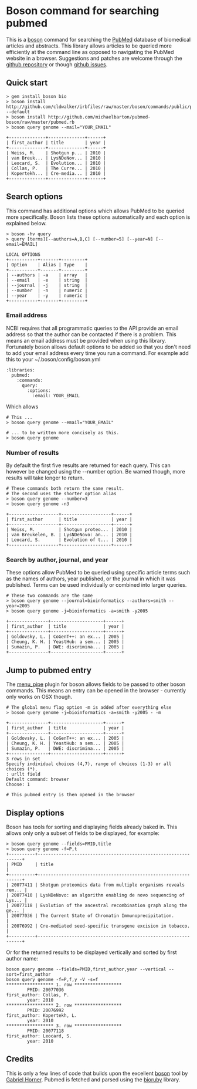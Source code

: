 # Boson command for searching pubmed

This is a [boson][] command for searching the [PubMed][] database of biomedical articles and abstracts. This library allows articles to be queried more efficiently at the command line as opposed to navigating the PubMed website in a browser. Suggestions and patches are welcome through the [github repository][] or though [github issues][].

## Quick start

    > gem install boson bio
    > boson install http://github.com/cldwalker/irbfiles/raw/master/boson/commands/public/plugins/menu_pipe.rb --default
    > boson install http://github.com/michaelbarton/pubmed-boson/raw/master/pubmed.rb
    > boson query genome --mail="YOUR_EMAIL"

    +--------------+--------------+------+
    | first_author | title        | year |
    +--------------+--------------+------+
    | Weiss, M.    | Shotgun p... | 2010 |
    | van Breuk... | LysNDeNov... | 2010 |
    | Leocard, S.  | Evolution... | 2010 |
    | Collas, P.   | The Curre... | 2010 |
    | Kopertekh... | Cre-media... | 2010 |
    +--------------+--------------+------+

## Search options

This command has additional options which allows PubMed to be queried more specifically. Boson lists these options automatically and each option is explained below.

    > boson -hv query
    > query [terms][--authors=A,B,C] [--number=5] [--year=N] [--email=EMAIL]

    LOCAL OPTIONS
    +-----------+-------+---------+
    | Option    | Alias | Type    |
    +-----------+-------+---------+
    | --authors | -a    | array   |
    | --email   | -e    | string  |
    | --journal | -j    | string  |
    | --number  | -n    | numeric |
    | --year    | -y    | numeric |
    +-----------+-------+---------+

### Email address

NCBI requires that all programmatic queries to the API provide an email address so that the author can be contacted if there is a problem. This means an email address must be provided when using this library. Fortunately boson allows default options to be added so that you don't need to add your email address every time you run a command. For example add this to your ~/.boson/config/boson.yml 

    :libraries:
      pubmed:
        :commands:
          query:
            :options:
              :email: YOUR_EMAIL

Which allows

    # This ...
    > boson query genome --email="YOUR_EMAIL"

    # ... to be written more concisely as this.
    > boson query genome

### Number of results

By default the first five results are returned for each query. This can however be changed using the --number option. Be warned though, more results will take longer to return.

    # These commands both return the same result.
    # The second uses the shorter option alias
    > boson query genome --number=3
    > boson query genome -n3

    +-------------------+-------------------+------+
    | first_author      | title             | year |
    +-------------------+-------------------+------+
    | Weiss, M.         | Shotgun proteo... | 2010 |
    | van Breukelen, B. | LysNDeNovo: an... | 2010 |
    | Leocard, S.       | Evolution of t... | 2010 |
    +-------------------+-------------------+------+

### Search by author, journal, and year

These options allow PubMed to be queried using specific article terms such as the names of authors, year published, or the journal in which it was published. Terms can be used individually or combined into larger queries.

    # These two commands are the same
    > boson query genome --journal=bioinformatics --authors=smith --year=2005
    > boson query genome -j=bioinformatics -a=smith -y2005

    +---------------+--------------------+------+
    | first_author  | title              | year |
    +---------------+--------------------+------+
    | Goldovsky, L. | CoGenT++: an ex... | 2005 |
    | Cheung, K. H. | YeastHub: a sem... | 2005 |
    | Sumazin, P.   | DWE: discrimina... | 2005 |
    +---------------+--------------------+------+

## Jump to pubmed entry

The [menu_pipe][] plugin for boson allows fields to be passed to other boson commands. This means an entry can be opened in the browser - currently only works on OSX though.

    # The global menu flag option -m is added after everything else
    > boson query genome -j=bioinformatics -a=smith -y2005 - -m

    +---------------+--------------------+------+
    | first_author  | title              | year |
    +---------------+--------------------+------+
    | Goldovsky, L. | CoGenT++: an ex... | 2005 |
    | Cheung, K. H. | YeastHub: a sem... | 2005 |
    | Sumazin, P.   | DWE: discrimina... | 2005 |
    +---------------+--------------------+------+
    3 rows in set
    Specify individual choices (4,7), range of choices (1-3) or all choices (*).
    : urllt field 
    Default command: browser
    Choose: 1

    # This pubmed entry is then opened in the browser
    
## Display options

Boson has tools for sorting and displaying fields already baked in. This allows only only a subset of fields to be displayed, for example:

    > boson query genome --fields=PMID,title
    > boson query genome -f=P,t
    +----------+----------------------------------------------------------------+
    | PMID     | title                                                          |
    +----------+----------------------------------------------------------------+
    | 20077411 | Shotgun proteomics data from multiple organisms reveals rem... |
    | 20077410 | LysNDeNovo: an algorithm enabling de novo sequencing of Lys... |
    | 20077118 | Evolution of the ancestral recombination graph along the ge... |
    | 20077036 | The Current State of Chromatin Immunoprecipitation.            |
    | 20076992 | Cre-mediated seed-specific transgene excision in tobacco.      |
    +----------+----------------------------------------------------------------+

Or for the returned results to be displayed vertically and sorted by first author name:

    boson query genome --fields=PMID,first_author,year --vertical --sort=first_author
    boson query genome -f=P,f,y -V -s=f
    ****************** 1. row ******************
            PMID: 20077036
    first_author: Collas, P.
            year: 2010
    ****************** 2. row ******************
            PMID: 20076992
    first_author: Kopertekh, L.
            year: 2010
    ****************** 3. row ******************
            PMID: 20077118
    first_author: Leocard, S.
            year: 2010

## Credits

This is only a few lines of code that builds upon the excellent [boson] tool by [Gabriel Horner][]. Pubmed is fetched and parsed using the [bioruby][] library.

[boson]: http://github.com/cldwalker/boson
[Gabriel Horner]: http://tagaholic.me/
[bioruby]: http://bioruby.org/
[PubMed]: http://www.ncbi.nlm.nih.gov/pubmed/
[github repository]: http://github.com/michaelbarton/pubmed-boson
[github issues]: http://github.com/michaelbarton/pubmed-boson/issues
[menu_pipe]: http://tagaholic.me/2010/02/16/two-dimensional-console-menus-with-hirb.html#chaining_apis
